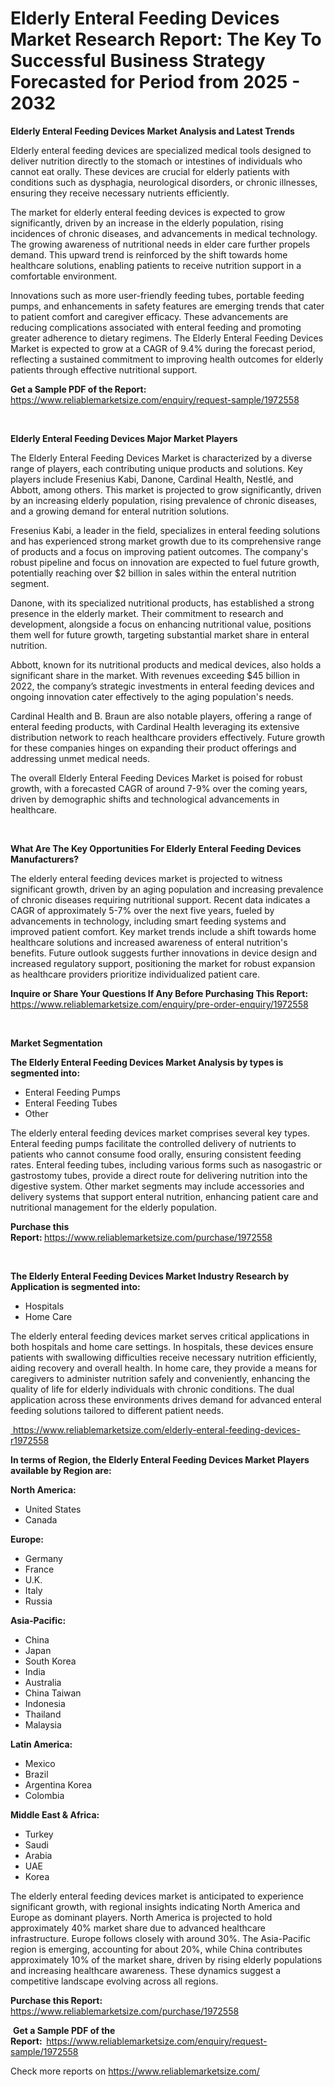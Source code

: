 <p><h1>Elderly Enteral Feeding Devices Market Research Report: The Key To Successful Business Strategy Forecasted for Period from 2025 - 2032</h1></p><p><strong>Elderly Enteral Feeding Devices Market Analysis and Latest Trends</strong></p>
<p><p>Elderly enteral feeding devices are specialized medical tools designed to deliver nutrition directly to the stomach or intestines of individuals who cannot eat orally. These devices are crucial for elderly patients with conditions such as dysphagia, neurological disorders, or chronic illnesses, ensuring they receive necessary nutrients efficiently.</p><p>The market for elderly enteral feeding devices is expected to grow significantly, driven by an increase in the elderly population, rising incidences of chronic diseases, and advancements in medical technology. The growing awareness of nutritional needs in elder care further propels demand. This upward trend is reinforced by the shift towards home healthcare solutions, enabling patients to receive nutrition support in a comfortable environment.</p><p>Innovations such as more user-friendly feeding tubes, portable feeding pumps, and enhancements in safety features are emerging trends that cater to patient comfort and caregiver efficacy. These advancements are reducing complications associated with enteral feeding and promoting greater adherence to dietary regimens. The Elderly Enteral Feeding Devices Market is expected to grow at a CAGR of 9.4% during the forecast period, reflecting a sustained commitment to improving health outcomes for elderly patients through effective nutritional support.</p></p>
<p><strong>Get a Sample PDF of the Report:&nbsp;</strong> <a href="https://www.reliablemarketsize.com/enquiry/request-sample/1972558?utm_campaign=2334&utm_medium=2&utm_source=Github&utm_content=ia&utm_term=05032025&utm_id=elderly-enteral-feeding-devices">https://www.reliablemarketsize.com/enquiry/request-sample/1972558</a></p>
<p>&nbsp;</p>
<p><strong>Elderly Enteral Feeding Devices Major Market Players</strong></p>
<p><p>The Elderly Enteral Feeding Devices Market is characterized by a diverse range of players, each contributing unique products and solutions. Key players include Fresenius Kabi, Danone, Cardinal Health, Nestlé, and Abbott, among others. This market is projected to grow significantly, driven by an increasing elderly population, rising prevalence of chronic diseases, and a growing demand for enteral nutrition solutions.</p><p>Fresenius Kabi, a leader in the field, specializes in enteral feeding solutions and has experienced strong market growth due to its comprehensive range of products and a focus on improving patient outcomes. The company's robust pipeline and focus on innovation are expected to fuel future growth, potentially reaching over $2 billion in sales within the enteral nutrition segment.</p><p>Danone, with its specialized nutritional products, has established a strong presence in the elderly market. Their commitment to research and development, alongside a focus on enhancing nutritional value, positions them well for future growth, targeting substantial market share in enteral nutrition.</p><p>Abbott, known for its nutritional products and medical devices, also holds a significant share in the market. With revenues exceeding $45 billion in 2022, the company’s strategic investments in enteral feeding devices and ongoing innovation cater effectively to the aging population's needs.</p><p>Cardinal Health and B. Braun are also notable players, offering a range of enteral feeding products, with Cardinal Health leveraging its extensive distribution network to reach healthcare providers effectively. Future growth for these companies hinges on expanding their product offerings and addressing unmet medical needs.</p><p>The overall Elderly Enteral Feeding Devices Market is poised for robust growth, with a forecasted CAGR of around 7-9% over the coming years, driven by demographic shifts and technological advancements in healthcare.</p></p>
<p>&nbsp;</p>
<p><strong>What Are The Key Opportunities For Elderly Enteral Feeding Devices Manufacturers?</strong></p>
<p><p>The elderly enteral feeding devices market is projected to witness significant growth, driven by an aging population and increasing prevalence of chronic diseases requiring nutritional support. Recent data indicates a CAGR of approximately 5-7% over the next five years, fueled by advancements in technology, including smart feeding systems and improved patient comfort. Key market trends include a shift towards home healthcare solutions and increased awareness of enteral nutrition's benefits. Future outlook suggests further innovations in device design and increased regulatory support, positioning the market for robust expansion as healthcare providers prioritize individualized patient care.</p></p>
<p><strong>Inquire or Share Your Questions If Any Before Purchasing This Report:</strong> <a href="https://www.reliablemarketsize.com/enquiry/pre-order-enquiry/1972558?utm_campaign=2334&utm_medium=2&utm_source=Github&utm_content=ia&utm_term=05032025&utm_id=elderly-enteral-feeding-devices">https://www.reliablemarketsize.com/enquiry/pre-order-enquiry/1972558</a></p>
<p>&nbsp;</p>
<p><strong>Market Segmentation</strong></p>
<p><strong>The Elderly Enteral Feeding Devices Market Analysis by types is segmented into:</strong></p>
<p><ul><li>Enteral Feeding Pumps</li><li>Enteral Feeding Tubes</li><li>Other</li></ul></p>
<p><p>The elderly enteral feeding devices market comprises several key types. Enteral feeding pumps facilitate the controlled delivery of nutrients to patients who cannot consume food orally, ensuring consistent feeding rates. Enteral feeding tubes, including various forms such as nasogastric or gastrostomy tubes, provide a direct route for delivering nutrition into the digestive system. Other market segments may include accessories and delivery systems that support enteral nutrition, enhancing patient care and nutritional management for the elderly population.</p></p>
<p><strong>Purchase this Report:&nbsp;</strong><a href="https://www.reliablemarketsize.com/purchase/1972558?utm_campaign=2334&utm_medium=2&utm_source=Github&utm_content=ia&utm_term=05032025&utm_id=elderly-enteral-feeding-devices">https://www.reliablemarketsize.com/purchase/1972558</a></p>
<p>&nbsp;</p>
<p><strong>The Elderly Enteral Feeding Devices Market Industry Research by Application is segmented into:</strong></p>
<p><ul><li>Hospitals</li><li>Home Care</li></ul></p>
<p><p>The elderly enteral feeding devices market serves critical applications in both hospitals and home care settings. In hospitals, these devices ensure patients with swallowing difficulties receive necessary nutrition efficiently, aiding recovery and overall health. In home care, they provide a means for caregivers to administer nutrition safely and conveniently, enhancing the quality of life for elderly individuals with chronic conditions. The dual application across these environments drives demand for advanced enteral feeding solutions tailored to different patient needs.</p></p>
<p><a href="https://www.reliablemarketsize.com/elderly-enteral-feeding-devices-r1972558?utm_campaign=2334&utm_medium=2&utm_source=Github&utm_content=ia&utm_term=05032025&utm_id=elderly-enteral-feeding-devices">&nbsp;https://www.reliablemarketsize.com/elderly-enteral-feeding-devices-r1972558</a></p>
<p><strong>In terms of Region, the Elderly Enteral Feeding Devices Market Players available by Region are:</strong></p>
<p>
    <p> <strong> North America: </strong>
        <ul>
            <li>United States</li>
            <li>Canada</li>
        </ul>
        </p> 
    <p> <strong> Europe: </strong>
        <ul>
            <li>Germany</li>
            <li>France</li>
            <li>U.K.</li>
            <li>Italy</li>
            <li>Russia</li>
        </ul>
        </p> 
    <p> <strong> Asia-Pacific: </strong>
        <ul>
            <li>China</li>
            <li>Japan</li>
            <li>South Korea</li>
            <li>India</li>
            <li>Australia</li>
            <li>China Taiwan</li>
            <li>Indonesia</li>
            <li>Thailand</li>
            <li>Malaysia</li>
        </ul>
        </p> 
    <p> <strong> Latin America: </strong>
        <ul>
            <li>Mexico</li>
            <li>Brazil</li>
            <li>Argentina Korea</li>
            <li>Colombia</li>
        </ul>
        </p> 
    <p> <strong> Middle East & Africa: </strong>
        <ul>
            <li>Turkey</li>
            <li>Saudi</li>
            <li>Arabia</li>
            <li>UAE</li>
            <li>Korea</li>
        </ul>
    </p>
    </p>
<p><p>The elderly enteral feeding devices market is anticipated to experience significant growth, with regional insights indicating North America and Europe as dominant players. North America is projected to hold approximately 40% market share due to advanced healthcare infrastructure. Europe follows closely with around 30%. The Asia-Pacific region is emerging, accounting for about 20%, while China contributes approximately 10% of the market share, driven by rising elderly populations and increasing healthcare awareness. These dynamics suggest a competitive landscape evolving across all regions.</p></p>
<p><strong>Purchase this Report: </strong><a href="https://www.reliablemarketsize.com/purchase/1972558?utm_campaign=2334&utm_medium=2&utm_source=Github&utm_content=ia&utm_term=05032025&utm_id=elderly-enteral-feeding-devices">https://www.reliablemarketsize.com/purchase/1972558</a></p>
<p>&nbsp;<strong>Get a Sample PDF of the Report:&nbsp;&nbsp;</strong><a href="https://www.reliablemarketsize.com/enquiry/request-sample/1972558?utm_campaign=2334&utm_medium=2&utm_source=Github&utm_content=ia&utm_term=05032025&utm_id=elderly-enteral-feeding-devices">https://www.reliablemarketsize.com/enquiry/request-sample/1972558</a></p>
<p><strong></strong></p>
<p>Check more reports on <a href="https://www.reliablemarketsize.com/?utm_campaign=2334&utm_medium=2&utm_source=Github&utm_content=ia&utm_term=05032025&utm_id=elderly-enteral-feeding-devices">https://www.reliablemarketsize.com/</a></p>